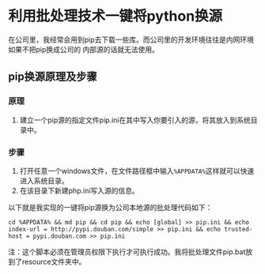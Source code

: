 # 利用批处理技术一键将python换源

在公司里，我经常会用到pip去下载一些库。而公司里的开发环境往往是内网环境如果不把pip换成公司的
内部源的话就无法使用。

## pip换源原理及步骤

### 原理

1. 建立一个pip源的指定文件pip.ini在其中写入你要引入的源，将其放入到系统目录中。

### 步骤

1. 打开任意一个windows文件，在文件路径框中输入`%APPDATA%`这样就可以快速进入系统目录。
2. 在该目录下新建php.ini写入源的信息。

以下就是我实现的一键将pip源换为公司本地源的批处理代码如下：

```Shell
cd %APPDATA% && md pip && cd pip && echo [global] >> pip.ini && echo index-url = http://pypi.douban.com/simple >> pip.ini && echo trusted-host = pypi.douban.com >> pip.ini  
```
注：这个脚本必须在管理员权限下执行才可执行成功。我将批处理文件pip.bat放到了resource文件夹中。